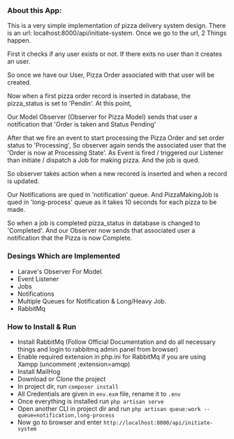 ### About this App:

This is a very simple implementation of pizza delivery system design. There is an url: localhost:8000/api/initiate-system. Once we go to the url, 2 Things happen.

First it checks if any user exists or not. If there exits no user than it creates an user.

So once we have our User, Pizza Order associated with that user will be created.

Now when a first pizza order record is inserted in database, the pizza_status is set to 'Pendin'. At this point,

Our Model Observer (Observer for Pizza Model) sends that user a notification that 'Order is taken and Status Pending'

After that we fire an event to start processing the Pizza Order and set order status to 'Processing', So observer again sends the associated user that the 'Order is now at Processing State'. As Event is fired / triggered our Listener than initiate / dispatch a Job for making pizza. And the job is qued.

So observer takes action when a new recored is inserted and when a record is updated.

Our Notifications are qued in 'notification' queue.
And PizzaMakingJob is qued in 'long-process' queue as it takes 10 seconds for each pizza to be made.

So when a job is completed pizza_status in database is changed to 'Completed'. And our Observer now sends that associated user a notification that the Pizza is now Complete.

### Desings Which are Implemented

* Larave's Observer For Model.
* Event Listener
* Jobs 
* Notifications
* Multiple Queues for Notification & Long/Heavy Job.
* RabbitMq

### How to Install & Run

* Install RabbitMq (Follow Official Documentation and do all necessary things and login to rabbitmq admin panel from browser)
* Enable required extension in php.ini for RabbitMq if you are using Xampp (uncomment ;extension=amqp)
* Install MailHog
* Download or Clone the project
* In project dir, run `composer install`
* All Credentials are given in `env.exm` file, rename it to `.env`
* Once everything is installed run `php artisan serve`
* Open another CLI in project dir and run `php artisan queue:work --queue=notification,long-process`
* Now go to browser and enter `http://localhost:8000/api/initiate-system`


